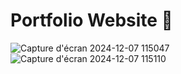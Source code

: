# Portfolio Website 🤩

![Capture d'écran 2024-12-07 115047](https://aknoobkutty.github.io/Portfolio-Website-main/)
![Capture d'écran 2024-12-07 115110](https://aknoobkutty.github.io/Portfolio-Website-main/)


